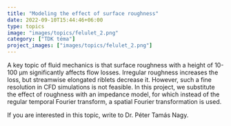 ```yaml
---
title: "Modeling the effect of surface roughness"
date: 2022-09-10T15:44:46+06:00
type: topics
image: "images/topics/felulet_2.png"
category: ["TDK téma"]
project_images: ["images/topics/felulet_2.png"]
---
```


A key topic of fluid mechanics is that surface roughness with a height of 10-100 μm significantly affects flow losses. Irregular roughness increases the loss, but streamwise elongated riblets decrease it. However, such a fine resolution in CFD simulations is not feasible. In this project, we substitute the effect of roughness with an impedance model, for which instead of the regular temporal Fourier transform, a spatial Fourier transformation is used.   

If you are interested in this topic, write to Dr. Péter Tamás Nagy.

